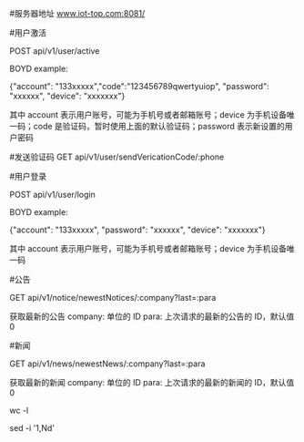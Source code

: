 #服务器地址
www.iot-top.com:8081/


#用户激活

POST api/v1/user/active

BOYD example:

{"account": "133xxxxx","code":"123456789qwertyuiop", "password": "xxxxxx", "device": "xxxxxxx"}

其中 account 表示用户账号，可能为手机号或者邮箱账号；device 为手机设备唯一码；code 是验证码，暂时使用上面的默认验证码；password 表示新设置的用户密码

#发送验证码
GET api/v1/user/sendVericationCode/:phone



#用户登录

POST api/v1/user/login

BOYD example:

{"account": "133xxxxx", "password": "xxxxxx", "device": "xxxxxxx"}

其中 account 表示用户账号，可能为手机号或者邮箱账号；device 为手机设备唯一码


#公告

GET api/v1/notice/newestNotices/:company?last=:para

获取最新的公告
company: 单位的 ID
para: 上次请求的最新的公告的 ID，默认值 0


#新闻

GET api/v1/news/newestNews/:company?last=:para

获取最新的新闻
company: 单位的 ID
para: 上次请求的最新的新闻的 ID，默认值 0

wc -l

sed -i '1,Nd'